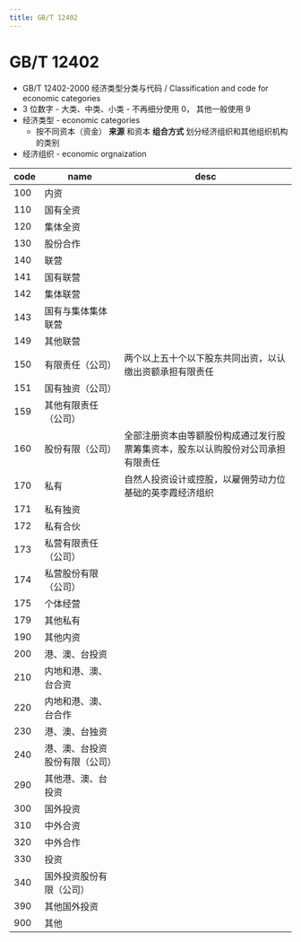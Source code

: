 ```yaml
---
title: GB/T 12402
---
```


# GB/T 12402

- GB/T 12402-2000 经济类型分类与代码 / Classification and code for economic categories
- 3 位数字 - 大类、中类、小类 - 不再细分使用 0， 其他一般使用 9
- 经济类型 - economic categories
  - 按不同资本（资金） **来源** 和资本 **组合方式** 划分经济组织和其他组织机构的类别
- 经济组织 - economic orgnaization

| code | name                           | desc                                                                             |
| ---- | ------------------------------ | -------------------------------------------------------------------------------- |
| 100  | 内资                           |
| 110  | 国有全资                       |
| 120  | 集体全资                       |
| 130  | 股份合作                       |
| 140  | 联营                           |
| 141  | 国有联营                       |
| 142  | 集体联营                       |
| 143  | 国有与集体集体联营             |
| 149  | 其他联营                       |
| 150  | 有限责任（公司）               | 两个以上五十个以下股东共同出资，以认缴出资额承担有限责任                         |
| 151  | 国有独资（公司）               |
| 159  | 其他有限责任（公司）           |
| 160  | 股份有限（公司）               | 全部注册资本由等额股份构成通过发行股票筹集资本，股东以认购股份对公司承担有限责任 |
| 170  | 私有                           | 自然人投资设计或控股，以雇佣劳动力位基础的英李霞经济组织                         |
| 171  | 私有独资                       |
| 172  | 私有合伙                       |
| 173  | 私营有限责任（公司）           |
| 174  | 私营股份有限（公司）           |
| 175  | 个体经营                       |
| 179  | 其他私有                       |
| 190  | 其他内资                       |
| 200  | 港、澳、台投资                 |
| 210  | 内地和港、澳、台合资           |
| 220  | 内地和港、澳、台合作           |
| 230  | 港、澳、台独资                 |
| 240  | 港、澳、台投资股份有限（公司） |
| 290  | 其他港、澳、台投资             |
| 300  | 国外投资                       |
| 310  | 中外合资                       |
| 320  | 中外合作                       |
| 330  | 投资                           |
| 340  | 国外投资股份有限（公司）       |
| 390  | 其他国外投资                   |
| 900  | 其他                           |
